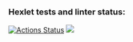 ### Hexlet tests and linter status:
[![Actions Status](https://github.com/ProNaVy/frontend-project-44/workflows/hexlet-check/badge.svg)](https://github.com/ProNaVy/frontend-project-44/actions)
<a href="https://codeclimate.com/github/ProNaVy/frontend-project-44/maintainability"><img src="https://api.codeclimate.com/v1/badges/54a2054d0391fc6ffb62/maintainability" /></a>
